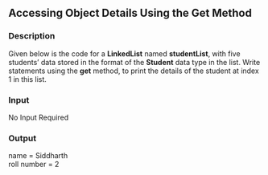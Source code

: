 ## Accessing Object Details Using the Get Method

### Description

Given below is the code for a <b>LinkedList</b> named <b>studentList</b>, with five students’ data stored in the format of the <b>Student</b> data type in the list. Write statements using the <b>get</b> method, to print the details of the student at index 1 in this list.

### Input

No Input Required

### Output

name = Siddharth<br>
roll number = 2
